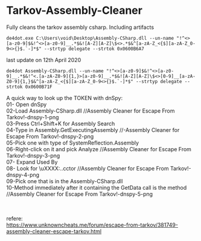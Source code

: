 # Tarkov-Assembly-Cleaner
Fully cleans the tarkov assembly csharp. Including artifacts


```de4dot.exe C:\Users\void\Desktop\Assembly-CSharp.dll --un-name "!^<>[a-z0-9]$&!^<>[a-z0-9]__.*$&![A-Z][A-Z]\$<>.*$&^[a-zA-Z_<{$][a-zA-Z_0-9<>{}$.`-]*$" --strtyp delegate --strtok 0x0600B6A7 ```

last update on 12th April 2020

    de4dot Assembly-CSharp.dll --un-name "!^<>[a-z0-9]$&!^<>[a-z0-9]__.*$&!^<.[a-zA-Z0-9]{1,}>[a-z0-9]__.*$&![A-Z][A-Z]\$<>[0-9]__[a-zA-Z0-9]{1,}$&^[a-zA-Z_<{$][a-zA-Z_0-9<>{}$.`-]*$" --strtyp delegate --strtok 0x0600B71F
    



A quick way to look up the TOKEN with dnSpy:<br>
01- Open dnSpy<br>
02-Load Assembly-CSharp.dll  //Assembly Cleaner for Escape From Tarkov!-dnspy-1-png<br>
03-Press Ctrl+Shift+K for Assembly Search<br>
04-Type in Assembly.GetExecutingAssembly  //-Assembly Cleaner for Escape From Tarkov!-dnspy-2-png<br>
05-Pick one with type of SystemReflection.Assembly<br>
06-Right-click on it and pick Analyze  //Assembly Cleaner for Escape From Tarkov!-dnspy-3-png<br>
07- Expand Used By<br>
08- Look for \uXXXX:..cctor    //Assembly Cleaner for Escape From Tarkov!-dnspy-4-png<br>
09-Pick one that is in the Assembly-CSharp.dll<br>
10-Method immediately after it containing the GetData call is the method  //Assembly Cleaner for Escape From Tarkov!-dnspy-5-png<br>

<br><br>
refere: <br>
https://www.unknowncheats.me/forum/escape-from-tarkov/381749-assembly-cleaner-escape-tarkov.html<br>
